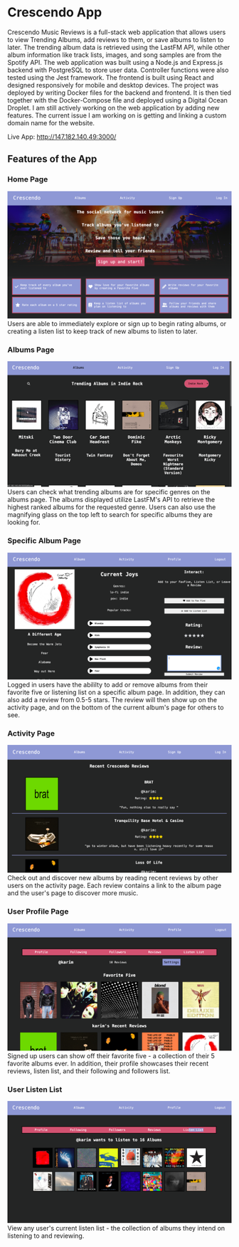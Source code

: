 # Crescendo App
Crescendo Music Reviews is a full-stack web application that allows users to view Trending Albums, add reviews to them, or save albums to listen to later. The trending album data is retrieved using the LastFM API, while other album information like track lists, images, and song samples are from the Spotify API. The web application was built using a Node.js and Express.js backend with PostgreSQL to store user data. Controller functions were also tested using the Jest framework. The frontend is built using React and designed responsively for mobile and desktop devices. The project was deployed by writing Docker files for the backend and frontend. It is then tied together with the Docker-Compose file and deployed using a Digital Ocean Droplet. I am still actively working on the web application by adding new features. The current issue I am working on is getting and linking a custom domain name for the website. 

Live App: http://147.182.140.49:3000/

## Features of the App
### Home Page
![Home](./readme/home.png)
Users are able to immediately explore or sign up to begin rating albums, or creating a listen list to keep track of new albums to listen to later. 

### Albums Page
![AlbumsPage](./readme/albums.png)
Users can check what trending albums are for specific genres on the albums page. The albums displayed utilize LastFM's API to retrieve the highest ranked albums for the requested genre. Users can also use the magnifying glass on the top left to search for specific albums they are looking for. 

### Specific Album Page
![LonePage](./readme/lonealbum.png)
Logged in users have the abililty to add or remove albums from their favorite five or listening list on a specific album page. In addition, they can also add a review from 0.5-5 stars. The review will then show up on the activity page, and on the bottom of the current album's page for others to see. 

### Activity Page
![ActivityPage](./readme/activity.png)
Check out and discover new albums by reading recent reviews by other users on the activity page. Each review contains a link to the album page and the user's page to discover more music. 

### User Profile Page
![ProfilePage](./readme/profile.png)
Signed up users can show off their favorite five - a collection of their 5 favorite albums ever. In addition, their profile showcases their recent reviews, listen list, and their following and followers list.

### User Listen List
![ListenListPage](./readme/listenlist.png)
View any user's current listen list - the collection of albums they intend on listening to and reviewing. 